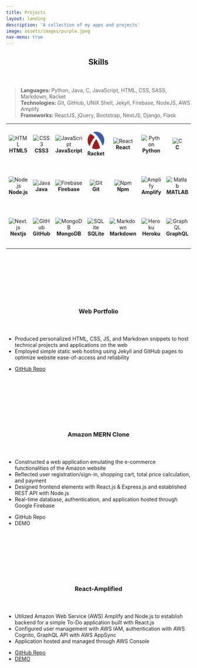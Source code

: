 ```yaml
---
title: Projects
layout: landing
description: 'A collection of my apps and projects'
image: assets/images/purple.jpeg
nav-menu: true
---
```


<!-- Main -->
<div id="main">

<!-- One -->
<section id="one">
	<div class="inner">
		<header class="major">
			<h2>Skills</h2>
		</header>
		<blockquote> 
		<b>Languages: </b> Python, Java, C, JavaScript, HTML, CSS, SASS, Markdown, Racket<br/>
		<b>Technologies: </b>Git, GitHub, UNIX Shell, Jekyll, Firebase, NodeJS, AWS Amplify<br/>
		<b>Frameworks: </b>ReactJS, jQuery, Bootstrap, NextJS, Django, Flask
		</blockquote>

<style>

  @media (max-width: 640px) {
    #tech {
      display: none;
    }
  }
</style>

<table id="tech">
  <tr>
    <td align="center" height="108" width="108">
      <img
        src="https://cdn.jsdelivr.net/gh/devicons/devicon/icons/html5/html5-plain.svg"
        width="48"
        height="48"
        alt="HTML"
      />
      <br /><strong>HTML5</strong>
    </td>
    <td align="center" height="108" width="108">
      <img
        src="https://cdn.jsdelivr.net/gh/devicons/devicon/icons/css3/css3-plain.svg"
        width="48"
        height="48"
        alt="CSS3"
      />
      <br /><strong>CSS3</strong>
    </td>
    <td align="center" height="108" width="108">
      <img
        src="https://cdn.jsdelivr.net/gh/devicons/devicon/icons/javascript/javascript-plain.svg"
        width="48"
        height="48"
        alt="JavaScript"
      />
      <br /><strong>JavaScript</strong>
    </td>
    <td align="center" height="108" width="108">
      <img
        src="assets/images/racketlogo.png"
        width="48"
        height="48"
        alt="TypeScript"
      />
      <br /><strong>Racket</strong>
    </td>
    <td align="center" height="108" width="108">
      <img
        src="https://cdn.jsdelivr.net/gh/devicons/devicon/icons/react/react-original.svg"
        width="48"
        height="48"
        alt="React"
      />
      <br /><strong>React</strong>
    </td>
    <td align="center" height="108" width="108">
      <img
        src="https://cdn.jsdelivr.net/gh/devicons/devicon/icons/python/python-original.svg"
        width="48"
        height="48"
        alt="Python"
      />
      <br /><strong>Python</strong>
    </td>
    <td align="center" height="108" width="108">
      <img
        src="https://cdn.jsdelivr.net/gh/devicons/devicon/icons/c/c-plain.svg"
        width="48"
        height="48"
        alt="C"
      />
      <br /><strong>C</strong>
    </td>

  </tr>
  <tr>
    <td align="center" height="108" width="108">
      <img
        src="https://cdn.jsdelivr.net/gh/devicons/devicon/icons/nodejs/nodejs-original.svg"
        width="48"
        height="48"
        alt="Node.js"
      />
      <br /><strong>Node.js</strong>
    </td>
    <td align="center" height="108" width="108">
      <img
        src="https://cdn.jsdelivr.net/gh/devicons/devicon/icons/java/java-original.svg"
        width="48"
        height="48"
        alt="Java"
      />
      <br /><strong>Java</strong>
    </td>
    <td align="center" height="108" width="108">
      <img
        src="https://cdn.jsdelivr.net/gh/devicons/devicon/icons/firebase/firebase-plain.svg"
        width="48"
        height="48"
        alt="Firebase"
      />
      <br /><strong>Firebase</strong>
    </td>
    <td align="center" height="108" width="108">
      <img
        src="https://cdn.jsdelivr.net/gh/devicons/devicon/icons/git/git-original.svg"
        width="48"
        height="48"
        alt="Git"
      />
      <br /><strong>Git</strong>
    </td>
    <td align="center" height="108" width="108">
      <img
        src="https://cdn.jsdelivr.net/gh/devicons/devicon/icons/npm/npm-original-wordmark.svg"
        width="48"
        height="48"
        alt="Npm"
      />
      <br /><strong>Npm</strong>
    </td>
    <td align="center" height="108" width="108">
      <img
        src="https://docs.amplify.aws/assets/logo-dark.svg"
        width="48"
        height="48"
        alt="Amplify"
      />
      <br /><strong>Amplify</strong>
    </td>
    <td align="center" height="108" width="108">
      <img
        src="https://cdn.jsdelivr.net/gh/devicons/devicon/icons/matlab/matlab-original.svg"
        width="48"
        height="48"
        alt="Matlab"
      />
      <br /><strong>MATLAB</strong>
    </td>
  </tr>

  <tr>
    <td align="center" height="108" width="108">
      <img
        src="https://cdn.jsdelivr.net/gh/devicons/devicon/icons/nextjs/nextjs-original.svg"
        width="48"
        height="48"
        alt="Next.js"
      />
      <br /><strong>Nextjs</strong>
    </td>
    <td align="center" height="108" width="108">
      <img
        src="https://cdn.jsdelivr.net/gh/devicons/devicon/icons/github/github-original.svg"
        width="48"
        height="48"
        alt="GitHub"
      />
      <br /><strong>GitHub</strong>
    </td>
    <td align="center" height="108" width="108">
      <img
        src="https://miro.medium.com/max/300/1*_HZPBJ2WejyvkBDJo1CUwg.png"
        width="48"
        height="48"
        alt="MongoDB"
      />
      <br /><strong>MongoDB</strong>
    </td>
    <td align="center" height="108" width="108">
      <img
        src="https://upload.wikimedia.org/wikipedia/commons/thumb/9/97/Sqlite-square-icon.svg/2048px-Sqlite-square-icon.svg.png"
        width="48"
        height="48"
        alt="SQLite"
      />
      <br /><strong>SQLite</strong>
    </td>
    <td align="center" height="108" width="108">
      <img
        src="https://cdn.jsdelivr.net/gh/devicons/devicon/icons/markdown/markdown-original.svg"
        width="48"
        height="48"
        alt="Markdown"
      />
      <br /><strong>Markdown</strong>
    </td>
    <td align="center" height="108" width="108">
      <img
        src="https://www.vectorlogo.zone/logos/heroku/heroku-icon.svg"
        width="48"
        height="48"
        alt="Heroku"
      />
      <br /><strong>Heroku</strong>
    </td>
    <td align="center" height="108" width="108">
      <img
        src="https://cdn.jsdelivr.net/gh/devicons/devicon/icons/graphql/graphql-plain.svg"
        width="48"
        height="48"
        alt="GraphQL"
      />
      <br /><strong>GraphQL</strong>
    </td>
  </tr>
</table>
	</div>
</section>

<!-- Two -->
<section id="two" class="spotlights">
  <section>
		<a class="image">
			<img src="{% link assets/images/JO.PNG%}" alt="" data-position="center center" style="padding-left:60px; padding-bottom:60px; padding-top:60px; padding-right:60px;"/>
		</a>
		<div class="content">
			<div class="inner">
				<header class="major">
					<h3>Web Portfolio</h3>
				</header>
				<p>
					<ul>
						<li>Produced personalized HTML, CSS, JS, and Markdown snippets to host technical projects and applications on the web</li>
						<li>Employed simple static web hosting using Jekyll and GitHub pages to optimize website ease-of-access and reliability</li>
					</ul>
				</p>
				<ul class="actions">
					<li><a href="https://github.com/7ooyoungoh/7ooyoungoh.github.io" target="_blank" class="button">GitHub Repo</a></li>
				</ul>
			</div>
		</div>
	</section>
	<section>
		<a class="image">
			<img src="{% link assets/images/amazon.PNG %}" alt="" data-position="center center" style="padding-right: 60px; padding-bottom: 60px; padding-top:60px; padding-left:60px;"/>
		</a>
		<div class="content">
			<div class="inner">
				<header class="major">
					<h3>Amazon MERN Clone</h3>
				</header>
				<p>
					<ul>
						<li>Constructed a web application emulating the e-commerce functionalities of the Amazon website</li>
						<li>Reflected user registration/sign-in, shopping cart, total price calculation, and payment</li>
                        <li>Designed frontend elements with React.js & Express.js and established REST API with Node.js</li>
						<li>Real-time database, authentication, and application hosted through Google Firebase</li>
					</ul>
				</p>
				<ul class="actions">
					<li><a class="button">GitHub Repo</a></li>
					<li><a class="button special">DEMO</a></li>
				</ul>
			</div>
		</div>
	</section>
<section>
		<a class="image">
			<img src="{% link assets/images/amplify.png %}" alt="" data-position="center center" style="padding-left: 60px; padding-right:60px; padding-top:60px; padding-bottom:60px;"/>
		</a>
		<div class="content">
			<div class="inner">
				<header class="major">
					<h3>React-Amplified</h3>
				</header>
				<p>
					<ul>
                        <li>Utilized Amazon Web Service (AWS) Amplify and Node.js to establish backend for a simple To-Do application built with React.js </li>
                        <li>Configured user management with AWS IAM, authentication with AWS Cognito, GraphQL API with AWS AppSync </li>
                        <li>Application hosted and managed through AWS Console</li>
					</ul>
				</p>
				<ul class="actions">
					<li><a href="https://github.com/7ooyoungoh/react-amplified" target="_blank" class="button">GitHub Repo</a></li>
					<li><a href="https://dev.d3n8r732j3xw7y.amplifyapp.com/" target="_blank" class="button special">DEMO</a></li>
				</ul>
			</div>
		</div>
	</section>
</section>




</div>

<style>
	#one {
		/* background-image: url("../assets/images/banner.jpg"); */
	}
</style>
